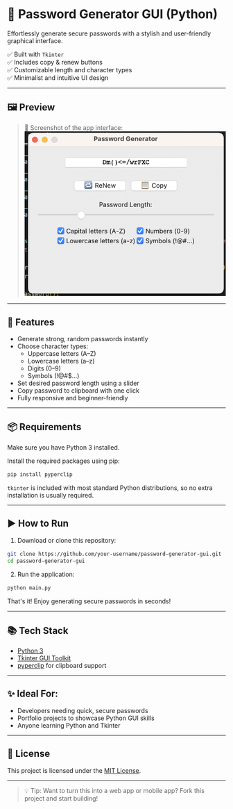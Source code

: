 # 🔐 Password Generator GUI (Python)

Effortlessly generate secure passwords with a stylish and user-friendly graphical interface.

✅ Built with `Tkinter`  
✅ Includes copy & renew buttons  
✅ Customizable length and character types  
✅ Minimalist and intuitive UI design

---

## 🖼 Preview

> 📸 Screenshot of the app interface:
![Password Generator GUI](./screenshot.png)

---

## 🚀 Features

- Generate strong, random passwords instantly
- Choose character types:
  - Uppercase letters (A–Z)
  - Lowercase letters (a–z)
  - Digits (0–9)
  - Symbols (!@#$...)
- Set desired password length using a slider
- Copy password to clipboard with one click
- Fully responsive and beginner-friendly

---

## 📦 Requirements

Make sure you have Python 3 installed.

Install the required packages using pip:

```bash
pip install pyperclip
```

`tkinter` is included with most standard Python distributions, so no extra installation is usually required.

---

## ▶️ How to Run

1. Download or clone this repository:
```bash
git clone https://github.com/your-username/password-generator-gui.git
cd password-generator-gui
```

2. Run the application:
```bash
python main.py
```

That's it! Enjoy generating secure passwords in seconds!

---

## 📚 Tech Stack

- [Python 3](https://www.python.org/)
- [Tkinter GUI Toolkit](https://docs.python.org/3/library/tkinter.html)
- [pyperclip](https://pypi.org/project/pyperclip/) for clipboard support

---

## ✨ Ideal For:

- Developers needing quick, secure passwords
- Portfolio projects to showcase Python GUI skills
- Anyone learning Python and Tkinter

---

## 🔖 License

This project is licensed under the [MIT License](LICENSE).

---

> 💡 Tip: Want to turn this into a web app or mobile app? Fork this project and start building!